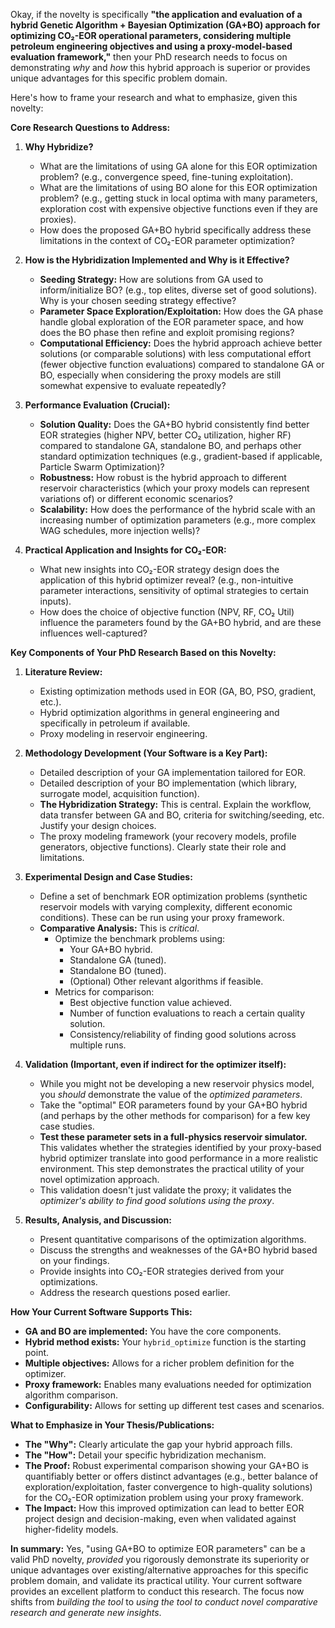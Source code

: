 Okay, if the novelty is specifically **"the application and evaluation of a hybrid Genetic Algorithm + Bayesian Optimization (GA+BO) approach for optimizing CO₂-EOR operational parameters, considering multiple petroleum engineering objectives and using a proxy-model-based evaluation framework,"** then your PhD research needs to focus on demonstrating *why* and *how* this hybrid approach is superior or provides unique advantages for this specific problem domain.

Here's how to frame your research and what to emphasize, given this novelty:

**Core Research Questions to Address:**

1.  **Why Hybridize?**
    *   What are the limitations of using GA alone for this EOR optimization problem? (e.g., convergence speed, fine-tuning exploitation).
    *   What are the limitations of using BO alone for this EOR optimization problem? (e.g., getting stuck in local optima with many parameters, exploration cost with expensive objective functions even if they are proxies).
    *   How does the proposed GA+BO hybrid specifically address these limitations in the context of CO₂-EOR parameter optimization?

2.  **How is the Hybridization Implemented and Why is it Effective?**
    *   **Seeding Strategy:** How are solutions from GA used to inform/initialize BO? (e.g., top elites, diverse set of good solutions). Why is your chosen seeding strategy effective?
    *   **Parameter Space Exploration/Exploitation:** How does the GA phase handle global exploration of the EOR parameter space, and how does the BO phase then refine and exploit promising regions?
    *   **Computational Efficiency:** Does the hybrid approach achieve better solutions (or comparable solutions) with less computational effort (fewer objective function evaluations) compared to standalone GA or BO, especially when considering the proxy models are still somewhat expensive to evaluate repeatedly?

3.  **Performance Evaluation (Crucial):**
    *   **Solution Quality:** Does the GA+BO hybrid consistently find better EOR strategies (higher NPV, better CO₂ utilization, higher RF) compared to standalone GA, standalone BO, and perhaps other standard optimization techniques (e.g., gradient-based if applicable, Particle Swarm Optimization)?
    *   **Robustness:** How robust is the hybrid approach to different reservoir characteristics (which your proxy models can represent variations of) or different economic scenarios?
    *   **Scalability:** How does the performance of the hybrid scale with an increasing number of optimization parameters (e.g., more complex WAG schedules, more injection wells)?

4.  **Practical Application and Insights for CO₂-EOR:**
    *   What new insights into CO₂-EOR strategy design does the application of this hybrid optimizer reveal? (e.g., non-intuitive parameter interactions, sensitivity of optimal strategies to certain inputs).
    *   How does the choice of objective function (NPV, RF, CO₂ Util) influence the parameters found by the GA+BO hybrid, and are these influences well-captured?

**Key Components of Your PhD Research Based on this Novelty:**

1.  **Literature Review:**
    *   Existing optimization methods used in EOR (GA, BO, PSO, gradient, etc.).
    *   Hybrid optimization algorithms in general engineering and specifically in petroleum if available.
    *   Proxy modeling in reservoir engineering.

2.  **Methodology Development (Your Software is a Key Part):**
    *   Detailed description of your GA implementation tailored for EOR.
    *   Detailed description of your BO implementation (which library, surrogate model, acquisition function).
    *   **The Hybridization Strategy:** This is central. Explain the workflow, data transfer between GA and BO, criteria for switching/seeding, etc. Justify your design choices.
    *   The proxy modeling framework (your recovery models, profile generators, objective functions). Clearly state their role and limitations.

3.  **Experimental Design and Case Studies:**
    *   Define a set of benchmark EOR optimization problems (synthetic reservoir models with varying complexity, different economic conditions). These can be run using your proxy framework.
    *   **Comparative Analysis:** This is *critical*.
        *   Optimize the benchmark problems using:
            *   Your GA+BO hybrid.
            *   Standalone GA (tuned).
            *   Standalone BO (tuned).
            *   (Optional) Other relevant algorithms if feasible.
        *   Metrics for comparison:
            *   Best objective function value achieved.
            *   Number of function evaluations to reach a certain quality solution.
            *   Consistency/reliability of finding good solutions across multiple runs.

4.  **Validation (Important, even if indirect for the optimizer itself):**
    *   While you might not be developing a new reservoir physics model, you *should* demonstrate the value of the *optimized parameters*.
    *   Take the "optimal" EOR parameters found by your GA+BO hybrid (and perhaps by the other methods for comparison) for a few key case studies.
    *   **Test these parameter sets in a full-physics reservoir simulator.** This validates whether the strategies identified by your proxy-based hybrid optimizer translate into good performance in a more realistic environment. This step demonstrates the practical utility of your novel optimization approach.
    *   This validation doesn't just validate the proxy; it validates the *optimizer's ability to find good solutions using the proxy*.

5.  **Results, Analysis, and Discussion:**
    *   Present quantitative comparisons of the optimization algorithms.
    *   Discuss the strengths and weaknesses of the GA+BO hybrid based on your findings.
    *   Provide insights into CO₂-EOR strategies derived from your optimizations.
    *   Address the research questions posed earlier.

**How Your Current Software Supports This:**

*   **GA and BO are implemented:** You have the core components.
*   **Hybrid method exists:** Your `hybrid_optimize` function is the starting point.
*   **Multiple objectives:** Allows for a richer problem definition for the optimizer.
*   **Proxy framework:** Enables many evaluations needed for optimization algorithm comparison.
*   **Configurability:** Allows for setting up different test cases and scenarios.

**What to Emphasize in Your Thesis/Publications:**

*   **The "Why":** Clearly articulate the gap your hybrid approach fills.
*   **The "How":** Detail your specific hybridization mechanism.
*   **The Proof:** Robust experimental comparison showing your GA+BO is quantifiably better or offers distinct advantages (e.g., better balance of exploration/exploitation, faster convergence to high-quality solutions) for the CO₂-EOR optimization problem using your proxy framework.
*   **The Impact:** How this improved optimization can lead to better EOR project design and decision-making, even when validated against higher-fidelity models.

**In summary:** Yes, "using GA+BO to optimize EOR parameters" can be a valid PhD novelty, *provided* you rigorously demonstrate its superiority or unique advantages over existing/alternative approaches for this specific problem domain, and validate its practical utility. Your current software provides an excellent platform to conduct this research. The focus now shifts from *building the tool* to *using the tool to conduct novel comparative research and generate new insights*.